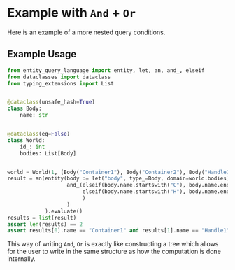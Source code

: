 # Example with `And` + `Or`

Here is an example of a more nested query conditions.

## Example Usage

```python
from entity_query_language import entity, let, an, and_, elseif
from dataclasses import dataclass
from typing_extensions import List


@dataclass(unsafe_hash=True)
class Body:
    name: str


@dataclass(eq=False)
class World:
    id_: int
    bodies: List[Body]


world = World(1, [Body("Container1"), Body("Container2"), Body("Handle1"), Body("Handle2")])
result = an(entity(body := let("body", type_=Body, domain=world.bodies),
                   and_(elseif(body.name.startswith("C"), body.name.endswith("1")),
                        elseif(body.name.startswith("H"), body.name.endswith("1"))
                        )
                   )
            ).evaluate()
results = list(result)
assert len(results) == 2
assert results[0].name == "Container1" and results[1].name == "Handle1"
```

This way of writing `And`, `Or` is exactly like constructing a tree which allows for the user to write in the same
structure as how the computation is done internally.
